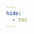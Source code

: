 ```yaml
---
hide:
  - toc
---
```


<!-- 
This file is automatically generated by update_home_page.py during deployment.
Any changes made directly to this file will be overwritten.
-->

